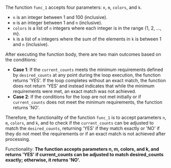 The function `func_1` accepts four parameters: `n`, `m`, `colors`, and `k`. 

- `n` is an integer between 1 and 100 (inclusive).
- `m` is an integer between 1 and `n` (inclusive).
- `colors` is a list of `n` integers where each integer is in the range {1, 2, ..., m}.
- `k` is a list of `m` integers where the sum of the elements in `k` is between 1 and `n` (inclusive).

After executing the function body, there are two main outcomes based on the conditions:

- **Case 1**: If the `current_counts` meets the minimum requirements defined by `desired_counts` at any point during the loop execution, the function returns 'YES'. If the loop completes without an exact match, the function does not return 'YES' and instead indicates that while the minimum requirements were met, an exact match was not achieved.
- **Case 2**: If the conditions for the loop are not met initially or if `current_counts` does not meet the minimum requirements, the function returns 'NO'.

Therefore, the functionality of the function `func_1` is to accept parameters `n`, `m`, `colors`, and `k`, and to check if the `current_counts` can be adjusted to match the `desired_counts`, returning 'YES' if they match exactly or 'NO' if they do not meet the requirements or if an exact match is not achieved after processing. 

Functionality: **The function accepts parameters n, m, colors, and k, and returns 'YES' if current_counts can be adjusted to match desired_counts exactly; otherwise, it returns 'NO'.**